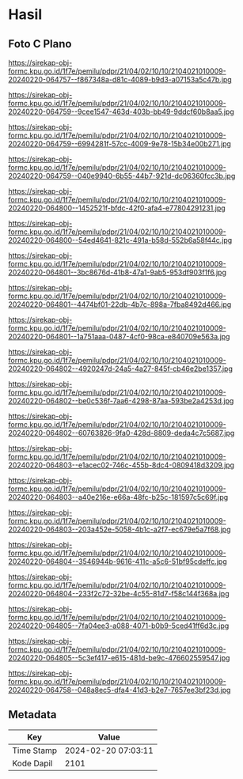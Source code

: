 # Hasil

## Foto C Plano

https://sirekap-obj-formc.kpu.go.id/1f7e/pemilu/pdpr/21/04/02/10/10/2104021010009-20240220-064757--f867348a-d81c-4089-b9d3-a07153a5c47b.jpg

https://sirekap-obj-formc.kpu.go.id/1f7e/pemilu/pdpr/21/04/02/10/10/2104021010009-20240220-064759--9cee1547-463d-403b-bb49-9ddcf60b8aa5.jpg

https://sirekap-obj-formc.kpu.go.id/1f7e/pemilu/pdpr/21/04/02/10/10/2104021010009-20240220-064759--6994281f-57cc-4009-9e78-15b34e00b271.jpg

https://sirekap-obj-formc.kpu.go.id/1f7e/pemilu/pdpr/21/04/02/10/10/2104021010009-20240220-064759--040e9940-6b55-44b7-921d-dc06360fcc3b.jpg

https://sirekap-obj-formc.kpu.go.id/1f7e/pemilu/pdpr/21/04/02/10/10/2104021010009-20240220-064800--1452521f-bfdc-42f0-afa4-e77804291231.jpg

https://sirekap-obj-formc.kpu.go.id/1f7e/pemilu/pdpr/21/04/02/10/10/2104021010009-20240220-064800--54ed4641-821c-491a-b58d-552b6a58f44c.jpg

https://sirekap-obj-formc.kpu.go.id/1f7e/pemilu/pdpr/21/04/02/10/10/2104021010009-20240220-064801--3bc8676d-41b8-47a1-9ab5-953df903f1f6.jpg

https://sirekap-obj-formc.kpu.go.id/1f7e/pemilu/pdpr/21/04/02/10/10/2104021010009-20240220-064801--4474bf01-22db-4b7c-898a-7fba8492d466.jpg

https://sirekap-obj-formc.kpu.go.id/1f7e/pemilu/pdpr/21/04/02/10/10/2104021010009-20240220-064801--1a751aaa-0487-4cf0-98ca-e840709e563a.jpg

https://sirekap-obj-formc.kpu.go.id/1f7e/pemilu/pdpr/21/04/02/10/10/2104021010009-20240220-064802--4920247d-24a5-4a27-845f-cb46e2be1357.jpg

https://sirekap-obj-formc.kpu.go.id/1f7e/pemilu/pdpr/21/04/02/10/10/2104021010009-20240220-064802--be0c536f-7aa6-4298-87aa-593be2a4253d.jpg

https://sirekap-obj-formc.kpu.go.id/1f7e/pemilu/pdpr/21/04/02/10/10/2104021010009-20240220-064802--60763826-9fa0-428d-8809-deda4c7c5687.jpg

https://sirekap-obj-formc.kpu.go.id/1f7e/pemilu/pdpr/21/04/02/10/10/2104021010009-20240220-064803--e1acec02-746c-455b-8dc4-0809418d3209.jpg

https://sirekap-obj-formc.kpu.go.id/1f7e/pemilu/pdpr/21/04/02/10/10/2104021010009-20240220-064803--a40e216e-e66a-48fc-b25c-181597c5c69f.jpg

https://sirekap-obj-formc.kpu.go.id/1f7e/pemilu/pdpr/21/04/02/10/10/2104021010009-20240220-064803--203a452e-5058-4b1c-a2f7-ec679e5a7f68.jpg

https://sirekap-obj-formc.kpu.go.id/1f7e/pemilu/pdpr/21/04/02/10/10/2104021010009-20240220-064804--3546944b-9616-411c-a5c6-51bf95cdeffc.jpg

https://sirekap-obj-formc.kpu.go.id/1f7e/pemilu/pdpr/21/04/02/10/10/2104021010009-20240220-064804--233f2c72-32be-4c55-81d7-f58c144f368a.jpg

https://sirekap-obj-formc.kpu.go.id/1f7e/pemilu/pdpr/21/04/02/10/10/2104021010009-20240220-064805--7fa04ee3-a088-4071-b0b9-5ced41ff6d3c.jpg

https://sirekap-obj-formc.kpu.go.id/1f7e/pemilu/pdpr/21/04/02/10/10/2104021010009-20240220-064805--5c3ef417-e615-481d-be9c-476602559547.jpg

https://sirekap-obj-formc.kpu.go.id/1f7e/pemilu/pdpr/21/04/02/10/10/2104021010009-20240220-064758--048a8ec5-dfa4-41d3-b2e7-7657ee3bf23d.jpg


## Metadata

| Key        | Value               |
| ---------- | ------------------- |
| Time Stamp | 2024-02-20 07:03:11 |
| Kode Dapil | 2101                |



